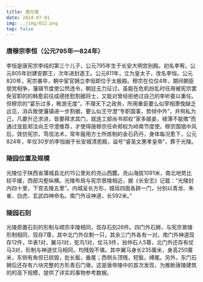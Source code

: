 ```yaml
---
title: 唐光陵
date: 2024-07-01
img: ../img/012.png
top: false
---
```


### 唐穆宗李恒（公元795年—824年）

李恒是唐宪宗李纯的第三个儿子，公元795年生于长安大明宫别殿。初名李宥。公元805年封建安郡王，次年进封遂王。公元811年，立为皇太子，改名李恒。公元820年，宪宗暴卒，朝中宦官拥立李恒即位于太极殿。穆宗在位仅4年，期间朝臣朋党相争，藩镇节度使公然违令，朝廷无力征讨。虽能在危机纷乱时任用被宪宗罢免官职的的韩愈前往成德抚慰割据将士，又能对曾经拒绝过自己的李听委以重任。但穆宗的“宴乐过多，畋游无度”，不理天下之政务，所用重臣要么似宰相萧俛缺乏远见，消兵致使藩镇进一步割据，要么似王守澄“专职国事，势倾中外”，并徇私为己，凡要升迁求进，皆要拜求其门，就连工部尚书郑权“家多姬妾，禄薄不能赡”而通过宠臣郑注向王守澄推荐，才使得唐穆宗任命郑权为岭南节度使。穆宗围猎中风后，效仿宪宗，笃信法术，常年服用方士所炼制的金石药丹，身体每况愈下，公元824年，年仅30岁的李恒崩于长安城清思殿，谥号“睿圣文惠孝皇帝”，葬于光陵。

### 陵园位置及规模

光陵位于陕西省蒲城县北约15公里处的尧山西麓。尧山海拔1091米，南北地势比较平缓，西部沟壑纵横。光陵布局与宪宗景陵相近，据《长安志》记载：“光陵封内四十里，下宫去陵五里”。内城呈长方形，城垣四面各辟一门，分别以青龙、朱雀、白虎、玄武四神命名。南门外设神道，长592米。”

### 陵园石刻

光陵原置石刻的形制与顺宗丰陵相同，现存石刻26件。四门外石狮，与宪宗景陵形制相同，现存7尊，其中北门外仅剩一只，其余三门外各有一对。南门外神道现存12件，华表1对，翼马1对，鸵鸟1对，仗马3件，翁仲石人5尊，北门外还存有仗马3对，形制与神道仗马相同，均残毁不堪。其中翼马身长235厘米，身高250厘米，东侧有角但已损毁，批长鬓，垂尾；西侧头顶残，短鬓，缚尾。另外，东门石狮后还存有六块完整的方形青石门墩，这是唐帝陵中的首次发现，为推断唐陵建筑的的高下规模，提供了详实的事物参考数据。